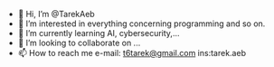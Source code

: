 - 👋 Hi, I’m @TarekAeb
- 👀 I’m interested in everything concerning programming and so on.
- 🌱 I’m currently learning AI, cybersecurity,...
- 💞️ I’m looking to collaborate on ...
- 📫 How to reach me e-mail: t6tarek@gmail.com ins:tarek.aeb

<!---
TarekAeb/TarekAeb is a ✨ special ✨ repository because its `README.md` (this file) appears on your GitHub profile.
You can click the Preview link to take a look at your changes.
--->
